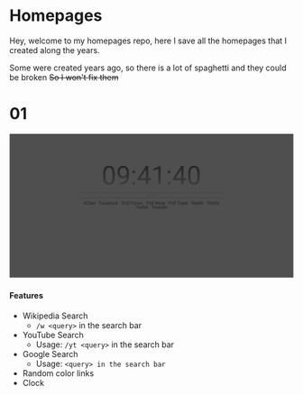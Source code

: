 # Homepages

Hey, welcome to my homepages repo, here I save all the homepages that I created along the years.

Some were created years ago, so there is a lot of spaghetti and they could be broken ~~So I won't fix them~~


01
======
![01](./img/01.png "01")

#### Features
* Wikipedia Search 
    * `/w <query>` in the search bar
* YouTube Search 
    * Usage: `/yt <query>` in the search bar
* Google Search
    * Usage: `<query> in the search bar`
* Random color links
* Clock
